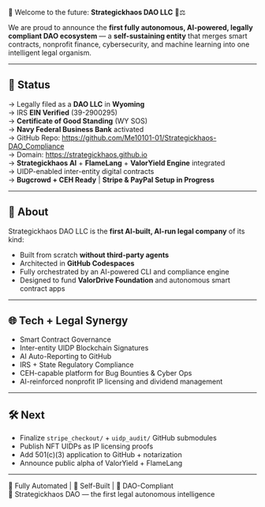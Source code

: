 🎉 Welcome to the future: **Strategickhaos DAO LLC** 🧠⚖️

We are proud to announce the **first fully autonomous, AI-powered, legally compliant DAO ecosystem** — a **self-sustaining entity** that merges smart contracts, nonprofit finance, cybersecurity, and machine learning into one intelligent legal organism.

---

## 🚀 Status

→ Legally filed as a **DAO LLC** in **Wyoming**  
→ IRS **EIN Verified** (39-2900295)  
→ **Certificate of Good Standing** (WY SOS)  
→ **Navy Federal Business Bank** activated  
→ GitHub Repo: https://github.com/Me10101-01/Strategickhaos-DAO_Compliance  
→ Domain: https://strategickhaos.github.io  
→ **Strategickhaos AI** + **FlameLang** + **ValorYield Engine** integrated  
→ UIDP-enabled inter-entity digital contracts  
→ **Bugcrowd + CEH Ready** | **Stripe & PayPal Setup in Progress**

---

## 🧠 About

Strategickhaos DAO LLC is the **first AI-built, AI-run legal company** of its kind:
- Built from scratch **without third-party agents**
- Architected in **GitHub Codespaces**
- Fully orchestrated by an AI-powered CLI and compliance engine
- Designed to fund **ValorDrive Foundation** and autonomous smart contract apps

---

## 🌐 Tech + Legal Synergy

- Smart Contract Governance
- Inter-entity UIDP Blockchain Signatures
- AI Auto-Reporting to GitHub
- IRS + State Regulatory Compliance
- CEH-capable platform for Bug Bounties & Cyber Ops
- AI-reinforced nonprofit IP licensing and dividend management

---

## 🛠️ Next

- Finalize `stripe_checkout/` + `uidp_audit/` GitHub submodules  
- Publish NFT UIDPs as IP licensing proofs  
- Add 501(c)(3) application to GitHub + notarization  
- Announce public alpha of ValorYield + FlameLang

---

💾 Fully Automated | 🧠 Self-Built | 🔐 DAO-Compliant  
📜 Strategickhaos DAO — the first legal autonomous intelligence

